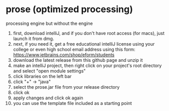 # prose (optimized processing)
processing engine but without the engine
1. first, download intelliJ, and if you don't have root access (for macs), just launch it from dmg.     
2. next, if you need it, get a free educational intelliJ license using your college or even high school email address using this form: https://www.jetbrains.com/shop/eform/students
3. download the latest release from this github page and unzip it
4. make an intelliJ project, then right click on your project's root directory and select "open module settings"
5. click libraries on the left bar
6. click "+" -> "java"
7. select the prose.jar file from your release directory
8. click ok
9. apply changes and click ok again
10. you can use the template file included as a starting point
